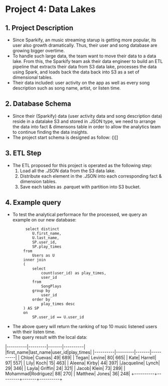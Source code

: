 # Project 4: Data Lakes
## 1. Project Description
* Since Sparkify, an music streaming starup is getting more popular, its user also growth dramatically. Thus, their user and song database are growing bigger overtime.
* To handle such large data, the team want to move their data to a data lake. From this, the Sparkify team ask their data engineer to build an ETL pipeline that extracts their data from S3 data lake, processes the data using Spark, and loads back the data back into S3 as a set of dimensional tables.
* Their data included: user activity on the app as well as every song description such as song name, artist, or listen time.

## 2. Database Schema
* Since their (Sparkify) data (user activity data and song description data) reside in a datalake S3 and stored in .JSON type, we need to arrange the data into fact & dimensons table in order to allow the analytics team to continue finding the data insights.
* The project start schema is designed as follow:
()[]

## 3. ETL Step
* The ETL proposed for this project is operated as the following step:
    1. Load all the .JSON data from the S3 data lake.
    2. Distribute each element in the .JSON into each corresponding fact & dimension tables.
    3. Save each tables as .parquet with partition into S3 bucket.

## 4. Example query
* To test the analytical performace for the processed, we query an example on our new database:

```
         select distinct
            U.first_name,
            U.last_name,
            SP.user_id,
            SP.play_times
        from
            Users as U
        inner join
        (
            select
                count(user_id) as play_times,
                user_id
            from
                SongPlays
            group by
                user_id
            order by
                play_times desc
        ) AS SP
        on
            SP.user_id == U.user_id
```

* The above query will return the ranking of top 10 music listened users with their listen time.
* The query result with the local data:

|----------|---------|-------|----------|
|first_name|last_name|user_id|play_times|
|----------|---------|-------|----------|
|     Chloe|   Cuevas|     49|       689|
|     Tegan|   Levine|     80|       665|
|      Kate|  Harrell|     97|       557|
|      Lily|     Koch|     15|       463|
|    Aleena|    Kirby|     44|       397|
|Jacqueline|    Lynch|     29|       346|
|     Layla|  Griffin|     24|       321|
|     Jacob|    Klein|     73|       289|
|  Mohammad|Rodriguez|     88|       270|
|   Matthew|    Jones|     36|       248|
+----------+---------+-------+----------+
